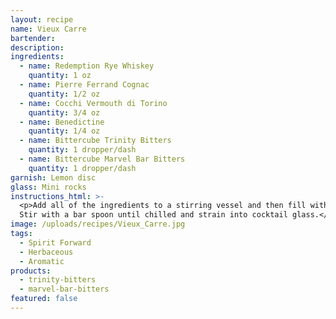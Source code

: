 ```yaml
---
layout: recipe
name: Vieux Carre
bartender:
description:
ingredients:
  - name: Redemption Rye Whiskey
    quantity: 1 oz
  - name: Pierre Ferrand Cognac
    quantity: 1/2 oz
  - name: Cocchi Vermouth di Torino
    quantity: 3/4 oz
  - name: Benedictine
    quantity: 1/4 oz
  - name: Bittercube Trinity Bitters
    quantity: 1 dropper/dash
  - name: Bittercube Marvel Bar Bitters
    quantity: 1 dropper/dash
garnish: Lemon disc
glass: Mini rocks
instructions_html: >-
  <p>Add all of the ingredients to a stirring vessel and then fill with ice.
  Stir with a bar spoon until chilled and strain into cocktail glass.</p>
image: /uploads/recipes/Vieux_Carre.jpg
tags:
  - Spirit Forward
  - Herbaceous
  - Aromatic
products:
  - trinity-bitters
  - marvel-bar-bitters
featured: false
---
```




